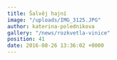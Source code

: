 ```yaml
---
title: Šalvěj hajní
image: "/uploads/IMG_3125.JPG"
author: katerina-polednikova
gallery: "/news/rozkvetla-vinice"
position: 41
date: 2016-08-26 13:36:02 +0000
---
```

